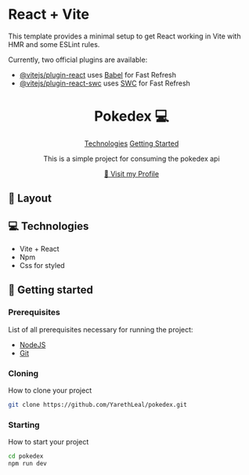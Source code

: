 # React + Vite

This template provides a minimal setup to get React working in Vite with HMR and some ESLint rules.

Currently, two official plugins are available:

- [@vitejs/plugin-react](https://github.com/vitejs/vite-plugin-react/blob/main/packages/plugin-react/README.md) uses [Babel](https://babeljs.io/) for Fast Refresh
- [@vitejs/plugin-react-swc](https://github.com/vitejs/vite-plugin-react-swc) uses [SWC](https://swc.rs/) for Fast Refresh

                  
 
<h1 align="center" style="font-weight: bold;">Pokedex 💻</h1>

<p align="center">
<a href="#tech">Technologies</a>
<a href="#started">Getting Started</a>
</p>


<p align="center">This is a simple project for consuming the pokedex api</p>


<p align="center">
<a href="https://github.com/YarethLeal">📱 Visit my Profile</a>
</p>
 
<h2 id="layout">🎨 Layout</h2>

<p align="center">


</p>
 
<h2 id="technologies">💻 Technologies</h2>

- Vite + React
- Npm
- Css for styled
 
<h2 id="started">🚀 Getting started</h2>
 
<h3>Prerequisites</h3>

List of all prerequisites necessary for running the project:

- [NodeJS](https://nodejs.org/en)
- [Git](https://git-scm.com/)
 
<h3>Cloning</h3>

How to clone your project

```bash
git clone https://github.com/YarethLeal/pokedex.git
```
 
<h3>Starting</h3>

How to start your project

```bash
cd pokedex
npm run dev
```
